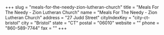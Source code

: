 +++
slug = "meals-for-the-needy-zion-lutheran-church"
title = "Meals For The Needy - Zion Lutheran Church"
name = "Meals For The Needy - Zion Lutheran Church"
address = "27 Judd Street"
cityIndexKey = "city-ct-bristol"
city = "Bristol"
state = "CT"
postal = "06010"
website = ""
phone = "860-589-7744"
fax = ""
+++
